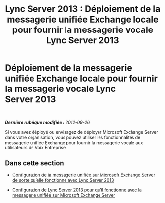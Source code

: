 ﻿---
title: 'Lync Server 2013 : Déploiement de la messagerie unifiée Exchange locale pour fournir la messagerie vocale Lync Server 2013'
TOCTitle: Déploiement de la messagerie unifiée Exchange locale pour fournir la messagerie vocale Lync Server 2013
ms:assetid: 9673bd73-a3a3-425d-870f-04d801c6d0d5
ms:mtpsurl: https://technet.microsoft.com/fr-fr/library/Gg398768(v=OCS.15)
ms:contentKeyID: 49298143
ms.date: 05/20/2016
mtps_version: v=OCS.15
ms.translationtype: HT
---

# Déploiement de la messagerie unifiée Exchange locale pour fournir la messagerie vocale Lync Server 2013

 

_**Dernière rubrique modifiée :** 2012-09-26_

Si vous avez déployé ou envisagez de déployer Microsoft Exchange Server dans votre organisation, vous pouvez utiliser les fonctionnalités de messagerie unifiée Exchange pour fournir la messagerie vocale aux utilisateurs de Voix Entreprise.

## Dans cette section

  - [Configuration de la messagerie unifiée sur Microsoft Exchange Server de sorte qu’elle fonctionne avec Lync Server 2013](lync-server-2013-configuring-unified-messaging-on-microsoft-exchange-server-to-work-with-lync-server.md)

  - [Configuration de Lync Server 2013 pour qu’il fonctionne avec la messagerie unifiée sur Microsoft Exchange Server](lync-server-2013-configure-lync-server-2013-to-work-with-unified-messaging-on-microsoft-exchange-server.md)

